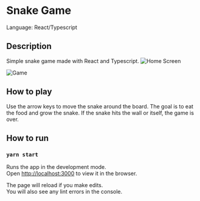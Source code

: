 # Snake Game
Language: React/Typescript 

## Description
Simple snake game made with React and Typescript.
![Home Screen](https://github.com/msobczyk-x/snake-game/assets/titlescreen.png "Main screen")

![Game](https://github.com/msobczyk-x/snake-game/assets/raw/game.png "Game")
## How to play
Use the arrow keys to move the snake around the board. The goal is to eat the food and grow the snake. If the snake hits the wall or itself, the game is over.

## How to run
### `yarn start`

Runs the app in the development mode.\
Open [http://localhost:3000](http://localhost:3000) to view it in the browser.

The page will reload if you make edits.\
You will also see any lint errors in the console.


